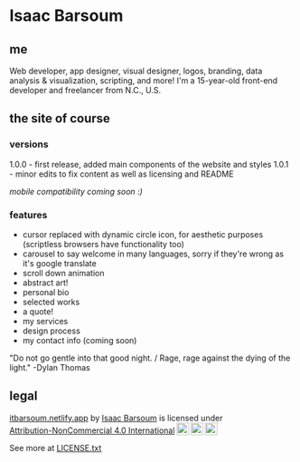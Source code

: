 # Isaac Barsoum

## me

Web developer, app designer, visual designer, logos, branding, data analysis & visualization, scripting, and more! I'm a 15-year-old front-end developer and freelancer from N.C., U.S.

## the site of course

### versions
1.0.0 - first release, added main components of the website and styles
1.0.1 - minor edits to fix content as well as licensing and README

*mobile compatibility coming soon :)*

### features
* cursor replaced with dynamic circle icon, for aesthetic purposes (scriptless browsers have functionality too)
* carousel to say welcome in many languages, sorry if they're wrong as it's google translate
* scroll down animation
* abstract art!
* personal bio
* selected works
* a quote!
* my services
* design process
* my contact info (coming soon)

"Do not go gentle into that good night. / Rage, rage against the dying of the light."  -Dylan Thomas

## legal

<p xmlns:cc="http://creativecommons.org/ns#" xmlns:dct="http://purl.org/dc/terms/"><a property="dct:title" rel="cc:attributionURL" href="https://itbarsoum.netlify.app/">itbarsoum.netlify.app</a> by <a rel="cc:attributionURL dct:creator" property="cc:attributionName" href="https://itbarsoum.netlify.app/">Isaac Barsoum</a> is licensed under <a href="http://creativecommons.org/licenses/by-nc/4.0/?ref=chooser-v1" target="_blank" rel="license noopener noreferrer" style="display:inline-block;">Attribution-NonCommercial 4.0 International<img style="height:22px!important;margin-left:3px;vertical-align:text-bottom;" src="https://mirrors.creativecommons.org/presskit/icons/cc.svg?ref=chooser-v1"><img style="height:22px!important;margin-left:3px;vertical-align:text-bottom;" src="https://mirrors.creativecommons.org/presskit/icons/by.svg?ref=chooser-v1"><img style="height:22px!important;margin-left:3px;vertical-align:text-bottom;" src="https://mirrors.creativecommons.org/presskit/icons/nc.svg?ref=chooser-v1"></a></p>

See more at [LICENSE.txt](LICENSE.txt)
